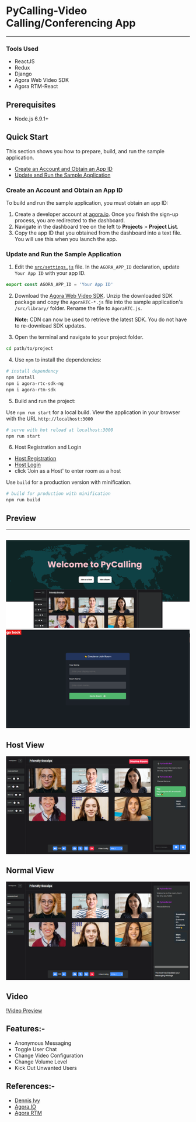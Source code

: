 # PyCalling-Video Calling/Conferencing App
---
### Tools Used
* ReactJS
* Redux
* Django
* Agora Web Video SDK
* Agora RTM-React
## Prerequisites

- Node.js 6.9.1+


## Quick Start

This section shows you how to prepare, build, and run the sample application.

- [Create an Account and Obtain an App ID](#create-an-account-and-obtain-an-app-id)
- [Update and Run the Sample Application](#update-and-run-the-sample-application) 


### Create an Account and Obtain an App ID
To build and run the sample application, you must obtain an app ID: 

1. Create a developer account at [agora.io](https://dashboard.agora.io/signin/). Once you finish the sign-up process, you are redirected to the dashboard.
2. Navigate in the dashboard tree on the left to **Projects** > **Project List**.
3. Copy the app ID that you obtained from the dashboard into a text file. You will use this when you launch the app.


### Update and Run the Sample Application 

1. Edit the [`src/settings.js`](src/settings.js) file. In the `AGORA_APP_ID` declaration, update `Your App ID` with your app ID.

```JavaScript
export const AGORA_APP_ID = 'Your App ID'
```

2. Download the [Agora Web Video SDK](https://www.agora.io/en/download/). Unzip the downloaded SDK package and copy the `AgoraRTC-*.js` file into the sample application's `/src/library/` folder. Rename the file to `AgoraRTC.js`.

	**Note:** CDN can now be used to retrieve the latest SDK. You do not have to re-download SDK updates.
		
3. Open the terminal and navigate to your project folder.

``` bash
cd path/to/project
```

4. Use `npm` to install the dependencies:

``` bash
# install dependency
npm install
npm i agora-rtc-sdk-ng
npm i agora-rtm-sdk
```

5. Build and run the project:

Use `npm run start` for a local build. View the application in your browser with the URL `http://localhost:3000`


```bash
# serve with hot reload at localhost:3000
npm run start
```
6. Host Registration and Login
*  [Host Registration](https://socioauth-login.herokuapp.com/api/register/)
*  [Host Login](https://socioauth-login.herokuapp.com/api/token/)
*  click 'Join as a Host' to enter room as a host

Use `build` for a production version with minification.

```bash
# build for production with minification
npm run build
```
## Preview 
---
![Landing Page](./src/components/Preview2.png)
![Landing Page](./src/components/Lobby.png)
---
## Host View
![Preview2](./src/components/Preview6.png)
## Normal View
![Preview1](./src/components/Preview5.png)
## Video 
[!Video Preview](https://www.youtube.com/watch?v=CNJ3SwTHBq0)

## Features:-
* Anonymous Messaging 
* Toggle User Chat
* Change Video Configuration
* Change Volume Level
* Kick Out Unwanted Users

## References:-
* [Dennis Ivy](https://www.youtube.com/watch?v=QsH8FL0952k "Dennis Ivy webRTC tut")
* [Agora IO](https://www.agora.io/en/blog/muting-and-unmuting-a-remote-user-in-a-video-call-web "Mute and Unmute Users")
* [Agora RTM](https://agoraio-community.github.io/Agora-RTM-React/)
